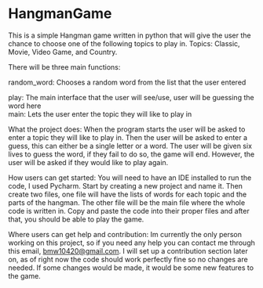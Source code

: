 # HangmanGame
This is a simple Hangman game written in python that will give the user the chance to choose one of the following topics to play in. Topics: Classic, Movie, Video Game, and Country. 

There will be three main functions:

  random_word: Chooses a random word from the list that the user entered
  
  play: The main interface that the user will see/use, user will be guessing the word here  
  main: Lets the user enter the topic they will like to play in

What the project does:
When the program starts the user will be asked to enter a topic they will like to play in. Then the user will be asked to enter a guess, this can either be a single letter or a word. The user will be given six lives to guess the word, if they fail to do so, the game will end. However, the user will be asked if they would like to play again. 


How users can get started:
You will need to have an IDE installed to run the code, I used Pycharm. Start by creating a new project and name it. Then create two files, one file will have the lists of words for each topic and the parts of the hangman. The other file will be the main file where the whole code is written in. Copy and paste the code into their proper files and after that, you should be able to play the game.


Where users can get help and contribution: 
Im currently the only person working on this project, so if you need any help you can contact me through this email, bmw10420@gmail.com. I will set up a contribution section later on, as of right now the code should work perfectly fine so no changes are needed. If some changes would be made, it would be some new features to the game. 
